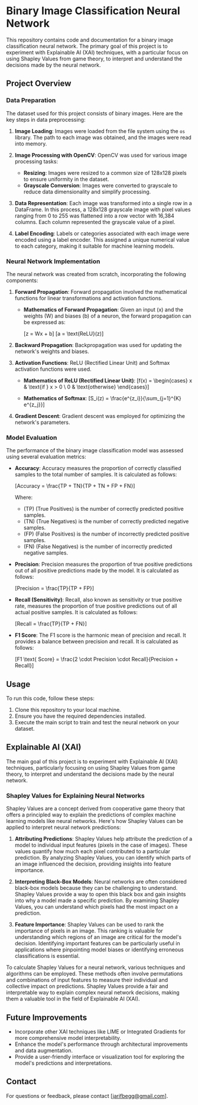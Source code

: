 # Binary Image Classification Neural Network

This repository contains code and documentation for a binary image classification neural network. The primary goal of this project is to experiment with Explainable AI (XAI) techniques, with a particular focus on using Shapley Values from game theory, to interpret and understand the decisions made by the neural network.

## Project Overview

### Data Preparation

The dataset used for this project consists of binary images. Here are the key steps in data preprocessing:

1. **Image Loading**: Images were loaded from the file system using the `os` library. The path to each image was obtained, and the images were read into memory.

2. **Image Processing with OpenCV**: OpenCV was used for various image processing tasks:
   - **Resizing**: Images were resized to a common size of 128x128 pixels to ensure uniformity in the dataset.
   - **Grayscale Conversion**: Images were converted to grayscale to reduce data dimensionality and simplify processing.

3. **Data Representation**: Each image was transformed into a single row in a DataFrame. In this process, a 128x128 grayscale image with pixel values ranging from 0 to 255 was flattened into a row vector with 16,384 columns. Each column represented the grayscale value of a pixel.

4. **Label Encoding**: Labels or categories associated with each image were encoded using a label encoder. This assigned a unique numerical value to each category, making it suitable for machine learning models.

### Neural Network Implementation

The neural network was created from scratch, incorporating the following components:

1. **Forward Propagation**: Forward propagation involved the mathematical functions for linear transformations and activation functions.
   
   - **Mathematics of Forward Propagation**: Given an input \(x\) and the weights \(W\) and biases \(b\) of a neuron, the forward propagation can be expressed as:
   
     \[z = Wx + b\]
     \[a = \text{ReLU}(z)\]

2. **Backward Propagation**: Backpropagation was used for updating the network's weights and biases.

3. **Activation Functions**: ReLU (Rectified Linear Unit) and Softmax activation functions were used.
   
   - **Mathematics of ReLU (Rectified Linear Unit)**:
     \[f(x) = \begin{cases}
     x & \text{if } x > 0 \\
     0 & \text{otherwise}
     \end{cases}\]

   - **Mathematics of Softmax**:
     \[S_i(z) = \frac{e^{z_i}}{\sum_{j=1}^{K} e^{z_j}}\]

4. **Gradient Descent**: Gradient descent was employed for optimizing the network's parameters.

### Model Evaluation

The performance of the binary image classification model was assessed using several evaluation metrics:

- **Accuracy**: Accuracy measures the proportion of correctly classified samples to the total number of samples. It is calculated as follows:

  \[Accuracy = \frac{TP + TN}{TP + TN + FP + FN}\]

  Where:
  - \(TP\) (True Positives) is the number of correctly predicted positive samples.
  - \(TN\) (True Negatives) is the number of correctly predicted negative samples.
  - \(FP\) (False Positives) is the number of incorrectly predicted positive samples.
  - \(FN\) (False Negatives) is the number of incorrectly predicted negative samples.

- **Precision**: Precision measures the proportion of true positive predictions out of all positive predictions made by the model. It is calculated as follows:

  \[Precision = \frac{TP}{TP + FP}\]

- **Recall (Sensitivity)**: Recall, also known as sensitivity or true positive rate, measures the proportion of true positive predictions out of all actual positive samples. It is calculated as follows:

  \[Recall = \frac{TP}{TP + FN}\]

- **F1 Score**: The F1 score is the harmonic mean of precision and recall. It provides a balance between precision and recall. It is calculated as follows:

  \[F1 \text{ Score} = \frac{2 \cdot Precision \cdot Recall}{Precision + Recall}\]

## Usage

To run this code, follow these steps:

1. Clone this repository to your local machine.
2. Ensure you have the required dependencies installed.
3. Execute the main script to train and test the neural network on your dataset.

## Explainable AI (XAI)

The main goal of this project is to experiment with Explainable AI (XAI) techniques, particularly focusing on using Shapley Values from game theory, to interpret and understand the decisions made by the neural network.

### Shapley Values for Explaining Neural Networks

Shapley Values are a concept derived from cooperative game theory that offers a principled way to explain the predictions of complex machine learning models like neural networks. Here's how Shapley Values can be applied to interpret neural network predictions:

1. **Attributing Predictions**: Shapley Values help attribute the prediction of a model to individual input features (pixels in the case of images). These values quantify how much each pixel contributed to a particular prediction. By analyzing Shapley Values, you can identify which parts of an image influenced the decision, providing insights into feature importance.

2. **Interpreting Black-Box Models**: Neural networks are often considered black-box models because they can be challenging to understand. Shapley Values provide a way to open this black box and gain insights into why a model made a specific prediction. By examining Shapley Values, you can understand which pixels had the most impact on a prediction.

3. **Feature Importance**: Shapley Values can be used to rank the importance of pixels in an image. This ranking is valuable for understanding which regions of an image are critical for the model's decision. Identifying important features can be particularly useful in applications where pinpointing model biases or identifying erroneous classifications is essential.

To calculate Shapley Values for a neural network, various techniques and algorithms can be employed. These methods often involve permutations and combinations of input features to measure their individual and collective impact on predictions. Shapley Values provide a fair and interpretable way to explain complex neural network decisions, making them a valuable tool in the field of Explainable AI (XAI).

## Future Improvements

- Incorporate other XAI techniques like LIME or Integrated Gradients for more comprehensive model interpretability.
- Enhance the model's performance through architectural improvements and data augmentation.
- Provide a user-friendly interface or visualization tool for exploring the model's predictions and interpretations.

## Contact

For questions or feedback, please contact [jarifbegg@gmail.com].


